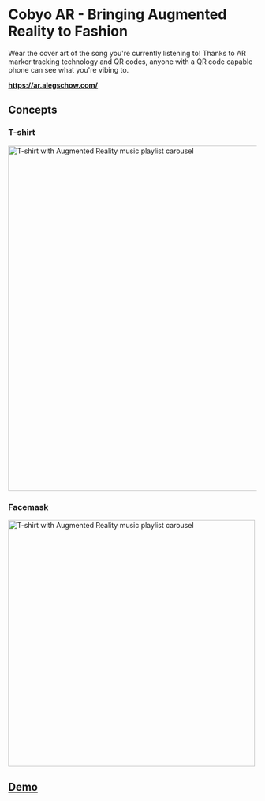 # Cobyo AR - Bringing Augmented Reality to Fashion

Wear the cover art of the song you're currently listening to! Thanks to AR marker tracking technology and QR codes, anyone with a QR code capable phone can see what you're vibing to.

**https://ar.alegschow.com/**


## Concepts

### T-shirt
<img src="docs/assets/tshirt-hanging-favorites.png" height="700" alt="T-shirt with Augmented Reality music playlist carousel" />

### Facemask
<img src="docs/assets/facemask-recents.png" height="500" alt="T-shirt with Augmented Reality music playlist carousel" />


## [Demo](docs/demo.md)
